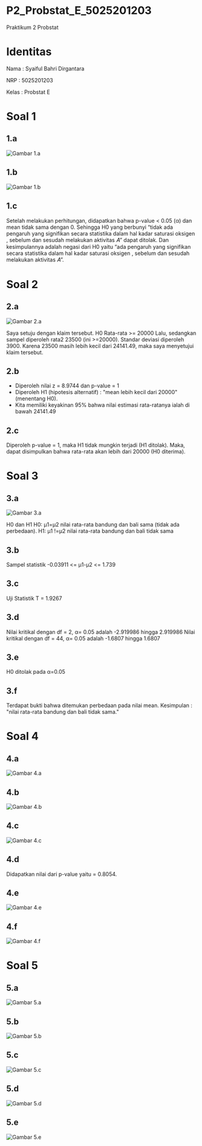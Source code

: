 # P2_Probstat_E_5025201203
Praktikum 2 Probstat

# Identitas
Nama  : Syaiful Bahri Dirgantara

NRP   : 5025201203

Kelas : Probstat E

# Soal 1
## 1.a
![Gambar 1.a](Dokumentasi/1a.png)

## 1.b
![Gambar 1.b](Dokumentasi/1b.png)

## 1.c
Setelah melakukan perhitungan, didapatkan bahwa p-value < 0.05 (α) dan mean tidak sama dengan 0. Sehingga H0 yang berbunyi “tidak ada pengaruh yang signifikan secara statistika dalam hal kadar saturasi oksigen , sebelum dan sesudah melakukan aktivitas 𝐴” dapat ditolak. Dan kesimpulannya adalah negasi dari H0 yaitu “ada pengaruh yang signifikan secara statistika dalam hal kadar saturasi oksigen , sebelum dan sesudah melakukan aktivitas 𝐴”.

# Soal 2
## 2.a
![Gambar 2.a](Dokumentasi/2a.png)

Saya setuju dengan klaim tersebut. H0 Rata-rata >= 20000 Lalu, sedangkan sampel diperoleh rata2 23500 (ini >=20000). Standar deviasi diperoleh 3900. Karena 23500 masih lebih kecil dari 24141.49, maka saya menyetujui klaim tersebut.

## 2.b
- Diperoleh nilai z = 8.9744 dan p-value = 1
- Diperoleh H1 (hipotesis alternatif) : "mean lebih kecil dari 20000" (menentang H0).
- Kita memiliki keyakinan 95% bahwa nilai estimasi rata-ratanya ialah di bawah 24141.49

## 2.c
Diperoleh p-value = 1, maka H1 tidak mungkin terjadi (H1 ditolak). Maka, dapat disimpulkan bahwa rata-rata akan lebih dari 20000 (H0 diterima).

# Soal 3
## 3.a
![Gambar 3.a](Dokumentasi/3a.png)

H0 dan H1 H0: μ1=μ2 nilai rata-rata bandung dan bali sama (tidak ada perbedaan). 
H1: μ1 !=μ2 nilai rata-rata bandung dan bali tidak sama

## 3.b
Sampel statistik -0.03911 <= μ1-μ2 <= 1.739

## 3.c
Uji Statistik T = 1.9267

## 3.d
Nilai kritikal dengan df = 2, α= 0.05 adalah -2.919986 hingga 2.919986 Nilai kritikal dengan df = 44, α= 0.05 adalah -1.6807 hingga 1.6807

## 3.e
H0 ditolak pada α=0.05

## 3.f
Terdapat bukti bahwa ditemukan perbedaan pada nilai mean.
Kesimpulan : "nilai rata-rata bandung dan bali tidak sama."

# Soal 4
## 4.a
![Gambar 4.a](Dokumentasi/4a.png)

## 4.b
![Gambar 4.b](Dokumentasi/4b.png)

## 4.c
![Gambar 4.c](Dokumentasi/4c.png)

## 4.d
Didapatkan nilai dari p-value yaitu = 0.8054.

## 4.e
![Gambar 4.e](Dokumentasi/4e.png)

## 4.f
![Gambar 4.f](Dokumentasi/4f.png)

# Soal 5
## 5.a
![Gambar 5.a](Dokumentasi/5a.png)

## 5.b
![Gambar 5.b](Dokumentasi/5b.png)

## 5.c
![Gambar 5.c](Dokumentasi/5c.png)

## 5.d
![Gambar 5.d](Dokumentasi/5d.png)

## 5.e
![Gambar 5.e](Dokumentasi/5e.png)

